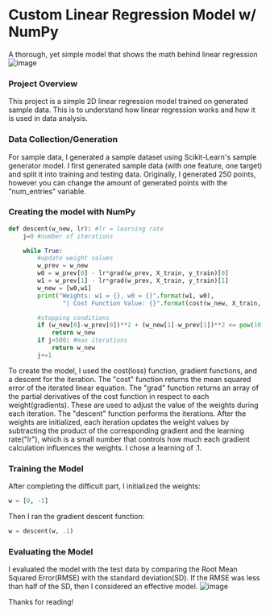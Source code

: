 # Custom Linear Regression Model w/ NumPy
A thorough, yet simple model that shows the math behind linear regression
![image](https://github.com/user-attachments/assets/37105d32-34df-4e38-a633-0b8cbf9135e7)

### Project Overview
This project is a simple 2D linear regression model trained on generated sample data. This is to understand how linear regression works and how it is used in data analysis.

### Data Collection/Generation
For sample data, I generated a sample dataset using Scikit-Learn's sample generator model. I first generated sample data (with one feature, one target) and split it into training and testing data. Originally, I generated 250 points, however you can change the amount of generated points with the "num_entries" variable.

### Creating the model with NumPy
```py
def descent(w_new, lr): #lr = learning rate
    j=0 #number of iterations

    while True:
        #update weight values
        w_prev = w_new
        w0 = w_prev[0] - lr*grad(w_prev, X_train, y_train)[0]
        w1 = w_prev[1] - lr*grad(w_prev, X_train, y_train)[1]
        w_new = [w0,w1]
        print("Weights: w1 = {}, w0 = {}".format(w1, w0),
               "| Cost Function Value: {}".format(cost(w_new, X_train, y_train)))

        #stopping conditions
        if (w_new[0]-w_prev[0])**2 + (w_new[1]-w_prev[1])**2 <= pow(10, -6): #error threshold = 1e-6
            return w_new
        if j>500: #max iterations
            return w_new
        j+=1
```
To create the model, I used the cost(loss) function, gradient functions, and a descent for the iteration. The "cost" function returns the mean squared error of the iterated linear equation. The "grad" function returns an array of the partial derivatives of the cost function in respect to each weight(gradients). These are used to adjust the value of the weights during each iteration. The "descent" function performs the iterations. After the weights are initialized, each iteration updates the weight values by subtracting the product of the corresponding gradient and the learning rate("lr"), which is a small number that controls how much each gradient calculation influences the weights. I chose a learning of .1.

### Training the Model
After completing the difficult part, I initialized the weights:
```py
w = [0, -1]
```
Then I ran the gradient descent function:
```py
w = descent(w, .1)
```

### Evaluating the Model
I evaluated the model with the test data by comparing the Root Mean Squared Error(RMSE) with the standard deviation(SD). If the RMSE was less than half of the SD, then I considered an effective model.
![image](https://github.com/user-attachments/assets/778e2239-46e0-404c-af18-21353de71dea)

Thanks for reading!

